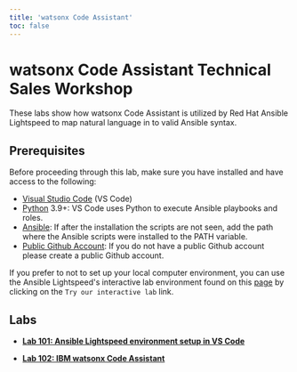 ```yaml
---
title: 'watsonx Code Assistant'
toc: false
---
```


# watsonx Code Assistant Technical Sales Workshop

These labs show how watsonx Code Assistant is utilized by Red Hat Ansible Lightspeed to map natural language in to valid Ansible syntax.

## Prerequisites

Before proceeding through this lab, make sure you have installed and have access to the following:

- [Visual Studio Code](https://code.visualstudio.com/download) (VS Code)
- [Python](https://www.python.org/downloads/) 3.9+: VS Code uses Python to execute Ansible playbooks and roles.
- [Ansible](https://docs.ansible.com/ansible/latest/installation_guide/intro_installation.html#installing-and-upgrading-ansible-with-pip): If after the installation the scripts are not seen, add the path where the Ansible scripts were installed to the PATH variable.
- [Public Github Account](https://github.com/signup): If you do not have a public Github account please create a public Github account.

If you prefer to not to set up your local computer environment, you can use the Ansible Lightspeed's interactive lab environment found on this [page](https://developers.redhat.com/products/ansible/lightspeed) by clicking on the `Try our interactive lab` link.

## Labs

- **[Lab 101: Ansible Lightspeed environment setup in VS Code](/watsonx/codeassistant/101)**

- **[Lab 102: IBM watsonx Code Assistant](/watsonx/codeassistant/102)**

